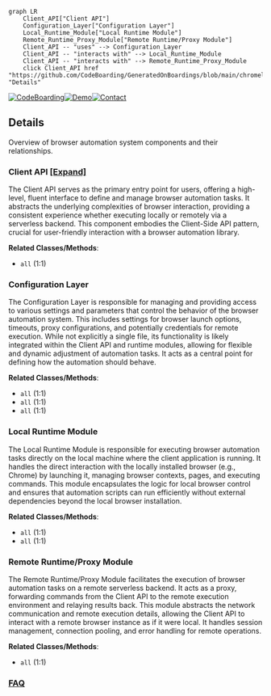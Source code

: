 ```mermaid
graph LR
    Client_API["Client API"]
    Configuration_Layer["Configuration Layer"]
    Local_Runtime_Module["Local Runtime Module"]
    Remote_Runtime_Proxy_Module["Remote Runtime/Proxy Module"]
    Client_API -- "uses" --> Configuration_Layer
    Client_API -- "interacts with" --> Local_Runtime_Module
    Client_API -- "interacts with" --> Remote_Runtime_Proxy_Module
    click Client_API href "https://github.com/CodeBoarding/GeneratedOnBoardings/blob/main/chromeless/Client_API.md" "Details"
```

[![CodeBoarding](https://img.shields.io/badge/Generated%20by-CodeBoarding-9cf?style=flat-square)](https://github.com/CodeBoarding/CodeBoarding)[![Demo](https://img.shields.io/badge/Try%20our-Demo-blue?style=flat-square)](https://www.codeboarding.org/demo)[![Contact](https://img.shields.io/badge/Contact%20us%20-%20contact@codeboarding.org-lightgrey?style=flat-square)](mailto:contact@codeboarding.org)

## Details

Overview of browser automation system components and their relationships.

### Client API [[Expand]](./Client_API.md)
The Client API serves as the primary entry point for users, offering a high-level, fluent interface to define and manage browser automation tasks. It abstracts the underlying complexities of browser interaction, providing a consistent experience whether executing locally or remotely via a serverless backend. This component embodies the Client-Side API pattern, crucial for user-friendly interaction with a browser automation library.


**Related Classes/Methods**:

- `all` (1:1)


### Configuration Layer
The Configuration Layer is responsible for managing and providing access to various settings and parameters that control the behavior of the browser automation system. This includes settings for browser launch options, timeouts, proxy configurations, and potentially credentials for remote execution. While not explicitly a single file, its functionality is likely integrated within the Client API and runtime modules, allowing for flexible and dynamic adjustment of automation tasks. It acts as a central point for defining how the automation should behave.


**Related Classes/Methods**:

- `all` (1:1)
- `all` (1:1)
- `all` (1:1)


### Local Runtime Module
The Local Runtime Module is responsible for executing browser automation tasks directly on the local machine where the client application is running. It handles the direct interaction with the locally installed browser (e.g., Chrome) by launching it, managing browser contexts, pages, and executing commands. This module encapsulates the logic for local browser control and ensures that automation scripts can run efficiently without external dependencies beyond the local browser installation.


**Related Classes/Methods**:

- `all` (1:1)
- `all` (1:1)


### Remote Runtime/Proxy Module
The Remote Runtime/Proxy Module facilitates the execution of browser automation tasks on a remote serverless backend. It acts as a proxy, forwarding commands from the Client API to the remote execution environment and relaying results back. This module abstracts the network communication and remote execution details, allowing the Client API to interact with a remote browser instance as if it were local. It handles session management, connection pooling, and error handling for remote operations.


**Related Classes/Methods**:

- `all` (1:1)




### [FAQ](https://github.com/CodeBoarding/GeneratedOnBoardings/tree/main?tab=readme-ov-file#faq)